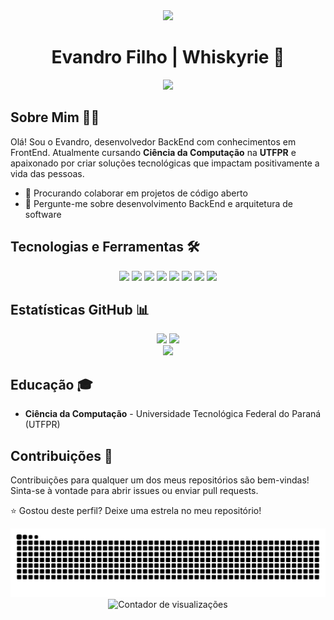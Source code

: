 <div align="center">
  <img height="150" src="https://media.giphy.com/media/M9gbBd9nbDrOTu1Mqx/giphy.gif" />
</div>

<h1 align="center">Evandro Filho | Whiskyrie 🚀</h1>

<div align="center">
  <a href="https://github.com/DenverCoder1/readme-typing-svg">
    <img src="https://readme-typing-svg.herokuapp.com?font=Fira+Code&size=25&duration=3000&pause=1000&color=FF5555&center=true&vCenter=true&width=435&lines=Desenvolvedor+BackEnd;Estudante+de+Ciência+da+Computação;Apaixonado+por+Tecnologia" />
  </a>
</div>

## Sobre Mim 👨‍💻
Olá! Sou o Evandro, desenvolvedor BackEnd com conhecimentos em FrontEnd. Atualmente cursando **Ciência da Computação** na **UTFPR** e apaixonado por criar soluções tecnológicas que impactam positivamente a vida das pessoas.
* 🚀 Procurando colaborar em projetos de código aberto
* 💬 Pergunte-me sobre desenvolvimento BackEnd e arquitetura de software

## Tecnologias e Ferramentas 🛠️
<div align="center">
  <img src="https://img.shields.io/badge/JavaScript-F7DF1E?style=for-the-badge&logo=javascript&logoColor=black" />
  <img src="https://img.shields.io/badge/TypeScript-3178C6?style=for-the-badge&logo=typescript&logoColor=white" />
  <img src="https://img.shields.io/badge/Node.js-339933?style=for-the-badge&logo=nodedotjs&logoColor=white" />
  <img src="https://img.shields.io/badge/C%23-239120?style=for-the-badge&logo=c-sharp&logoColor=white" />
  <img src="https://img.shields.io/badge/Nest.js-E0234E?style=for-the-badge&logo=nestjs&logoColor=white" />
  <img src="https://img.shields.io/badge/PostgreSQL-316192?style=for-the-badge&logo=postgresql&logoColor=white" />
  <img src="https://img.shields.io/badge/VSCode-0078D4?style=for-the-badge&logo=visual%20studio%20code&logoColor=white" />
  <img src="https://img.shields.io/badge/GIT-E44C30?style=for-the-badge&logo=git&logoColor=white" />
</div>

## Estatísticas GitHub 📊
<div align="center">
  <img height="180em" src="https://github-readme-stats.vercel.app/api?username=Whiskyrie&show_icons=true&theme=dracula&border_radius=20&include_all_commits=true&count_private=true&hide_border=true" />
  <img height="180em" src="https://github-readme-stats.vercel.app/api/top-langs?username=Whiskyrie&layout=compact&langs_count=8&theme=dracula&border_radius=20&hide_border=true" />
</div>

<div align="center">
  <img height="180em" src="https://github-readme-streak-stats.herokuapp.com/?user=Whiskyrie&theme=dracula&hide_border=true&border_radius=20" />
</div>

## Educação 🎓
* **Ciência da Computação** - Universidade Tecnológica Federal do Paraná (UTFPR)

## Contribuições 🤝
Contribuições para qualquer um dos meus repositórios são bem-vindas! Sinta-se à vontade para abrir issues ou enviar pull requests.

⭐ Gostou deste perfil? Deixe uma estrela no meu repositório!

<div align="center">
  <picture>
    <source media="(prefers-color-scheme: dark)" srcset="https://github.com/Whiskyrie/Whiskyrie/blob/output/github-contribution-grid-snake-dark.svg" />
    <source media="(prefers-color-scheme: light)" srcset="https://github.com/Whiskyrie/Whiskyrie/blob/output/github-contribution-grid-snake.svg" />
    <img alt="GitHub Snake Animation" src="https://github.com/Whiskyrie/Whiskyrie/blob/output/github-contribution-grid-snake.svg" />
  </picture>
</div>

<div align="center">
  <img src="https://komarev.com/ghpvc/?username=Whiskyrie&color=ff5555&style=flat-square&label=Visualizações+do+Perfil" alt="Contador de visualizações" />
</div>
